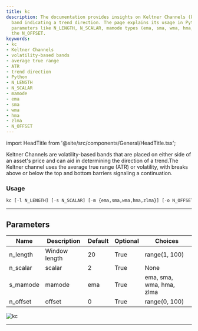 ```yaml
---
title: kc
description: The documentation provides insights on Keltner Channels (kc), a volatility-based
  band indicating a trend direction. The page explains its usage in Python, various
  parameters like N_LENGTH, N_SCALAR, mamode types (ema, sma, wma, hma, zlma) and
  the N_OFFSET.
keywords:
- kc
- Keltner Channels
- volatility-based bands
- average true range
- ATR
- trend direction
- Python
- N_LENGTH
- N_SCALAR
- mamode
- ema
- sma
- wma
- hma
- zlma
- N_OFFSET
---
```


import HeadTitle from '@site/src/components/General/HeadTitle.tsx';

<HeadTitle title="crypto/ta/kc - Reference | OpenBB Terminal Docs" />

Keltner Channels are volatility-based bands that are placed on either side of an asset's price and can aid in determining the direction of a trend.The Keltner channel uses the average true range (ATR) or volatility, with breaks above or below the top and bottom barriers signaling a continuation.

### Usage

```python
kc [-l N_LENGTH] [-s N_SCALAR] [-m {ema,sma,wma,hma,zlma}] [-o N_OFFSET]
```

---

## Parameters

| Name | Description | Default | Optional | Choices |
| ---- | ----------- | ------- | -------- | ------- |
| n_length | Window length | 20 | True | range(1, 100) |
| n_scalar | scalar | 2 | True | None |
| s_mamode | mamode | ema | True | ema, sma, wma, hma, zlma |
| n_offset | offset | 0 | True | range(0, 100) |

![kc](https://user-images.githubusercontent.com/46355364/154311120-a769ee53-901b-401f-907f-cacac43ee9b9.png)

---
